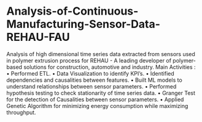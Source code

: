 # Analysis-of-Continuous-Manufacturing-Sensor-Data-REHAU-FAU
Analysis of high dimensional time series data extracted from sensors used in polymer extrusion process for REHAU - A leading developer of polymer-based solutions for construction, automotive and industry.
Main Activities :
• Performed ETL.
• Data Visualization to identify KPI’s.
• Identified dependencies and causalities between features.
• Built ML models to understand relationships between sensor parameters.
• Performed hypothesis testing to check stationarity of time series data.
• Granger Test for the detection of Causalities between sensor parameters.
• Applied Genetic Algorithm for minimizing energy consumption while maximizing throughput.
